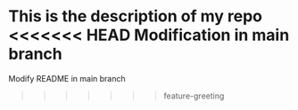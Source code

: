 This is the description of my repo
<<<<<<< HEAD
Modification in main branch
=======
Modify README in main branch
>>>>>>> feature-greeting
